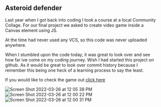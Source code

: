 ## Asteroid defender

Last year when I got back into coding I took a course at a local Community Collage. For our final project we asked to create video game inside a Canvas element using JS. 

At the time had never used any VCS, so this code was never uploaded anywhere.

When I stumbled upon the code today, it was great to look over and see how far ive come on my coding journey.  Wish I had started this project on github. As it would be great to look over commit history because I remember this being one heck of a learning process to say the least. 


If you would like to check the game out 
[click here](https://tmeyer01.github.io/AsteroidDefender/)

![Screen Shot 2022-03-26 at 12 05 38 PM](https://user-images.githubusercontent.com/79067458/160253664-54859655-378b-4052-af10-600f6053f754.png)
![Screen Shot 2022-03-26 at 12 00 22 PM](https://user-images.githubusercontent.com/79067458/160253665-1761644f-c701-47d2-9fad-780e427717d1.png)
![Screen Shot 2022-03-26 at 12 00 31 PM](https://user-images.githubusercontent.com/79067458/160253667-ede007c6-af8f-44db-bde6-a30c96c4b335.png)
